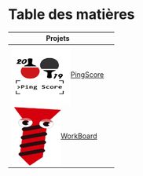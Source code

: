 # Table des matières

| Projets                                                                                                                                                         |                                                                                                                                                          |
|-----------------------------------------------------------------------------------------------------------------------------------------------------------------|----------------------------------------------------------------------------------------------------------------------------------------------------------|
| <a href="/mes-réalisations/pingscore/"><img src="../../img/pingscore-logo.png" alt="pingscore-logo.png" width="120" height="120" align="center" />PingScore</a> |                                                                                                                                                          |
| <a href="/mes-réalisations/workboard/"><img src="../../img/workboard-logo.png" alt="workboard-logo.png" width="100" height="120" align="center" />WorkBoard</a> |                                                                                                                                                          |
